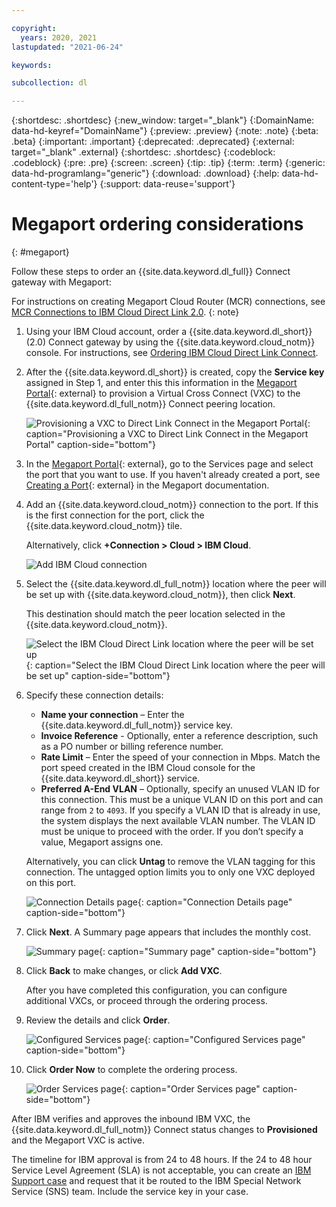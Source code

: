 ```yaml
---

copyright:
  years: 2020, 2021
lastupdated: "2021-06-24"

keywords:

subcollection: dl

---
```


{:shortdesc: .shortdesc}
{:new_window: target="_blank"}
{:DomainName: data-hd-keyref="DomainName"}
{:preview: .preview}
{:note: .note}
{:beta: .beta}
{:important: .important}
{:deprecated: .deprecated}
{:external: target="_blank" .external}
{:shortdesc: .shortdesc}
{:codeblock: .codeblock}
{:pre: .pre}
{:screen: .screen}
{:tip: .tip}
{:term: .term}
{:generic: data-hd-programlang="generic"}
{:download: .download}
{:help: data-hd-content-type='help'}
{:support: data-reuse='support'}

# Megaport ordering considerations
{: #megaport}

Follow these steps to order an {{site.data.keyword.dl_full}} Connect gateway with Megaport:

   For instructions on creating Megaport Cloud Router (MCR) connections, see [MCR Connections to IBM Cloud Direct Link 2.0](https://docs.megaport.com/cloud/mcr/ibm-2.0/).
   {: note}

1. Using your IBM Cloud account, order a {{site.data.keyword.dl_short}} (2.0) Connect gateway by using the {{site.data.keyword.cloud_notm}} console. For instructions, see [Ordering IBM Cloud Direct Link Connect](/docs/dl?topic=dl-how-to-order-ibm-cloud-dl-connect).

1. After the {{site.data.keyword.dl_short}} is created, copy the **Service key** assigned in Step 1, and enter this this information in the [Megaport Portal](https://portal.megaport.com/login){: external} to provision a Virtual Cross Connect (VXC) to the {{site.data.keyword.dl_full_notm}} Connect peering location.

   ![Provisioning a VXC to Direct Link Connect in the Megaport Portal](/images/megaport_portal.png "Provisioning a VXC to Direct Link Connect in the Megaport Portal"){: caption="Provisioning a VXC to Direct Link Connect in the Megaport Portal" caption-side="bottom"}   

1. In the [Megaport Portal](https://portal.megaport.com/login){: external}, go to the Services page and select the port that you want to use. If you haven't already created a port, see [Creating a Port](https://docs.megaport.com/connections/creating-port/){: external} in the Megaport documentation.

1. Add an {{site.data.keyword.cloud_notm}} connection to the port. If this is the first connection for the port, click the {{site.data.keyword.cloud_notm}} tile.

    Alternatively, click **+Connection > Cloud > IBM Cloud**.

   ![Add IBM Cloud connection](/images/megaport_add_connection.png "Add IBM Cloud connection")

1. Select the {{site.data.keyword.dl_full_notm}} location where the peer will be set up with {{site.data.keyword.cloud_notm}}, then click **Next**.  

   This destination should match the peer location selected in the {{site.data.keyword.cloud_notm}}.

   ![Select the IBM Cloud Direct Link location where the peer will be set up](/images/megaport_location.png "Select the IBM Direct Link location where the peer will be set up"){: caption="Select the IBM Cloud Direct Link location where the peer will be set up" caption-side="bottom"}   

1. Specify these connection details:

   * **Name your connection** – Enter the {{site.data.keyword.dl_full_notm}} service key.
   * **Invoice Reference** - Optionally, enter a reference description, such as a PO number or billing reference number.
   * **Rate Limit** – Enter the speed of your connection in Mbps. Match the port speed created in the IBM Cloud console for the {{site.data.keyword.dl_short}} service.
   * **Preferred A-End VLAN** – Optionally, specify an unused VLAN ID for this connection. This must be a unique VLAN ID on this port and can range from `2` to `4093`. If you specify a VLAN ID that is already in use, the system displays the next available VLAN number. The VLAN ID must be unique to proceed with the order. If you don’t specify a value, Megaport assigns one.

   Alternatively, you can click **Untag** to remove the VLAN tagging for this connection. The untagged option limits you to only one VXC deployed on this port.

   ![Connection Details page](/images/megaport_connection_details.png "Connection Details page"){: caption="Connection Details page" caption-side="bottom"}   

1. Click **Next**. A Summary page appears that includes the monthly cost.

   ![Summary page](/images/megaport_summary.png "Summary page"){: caption="Summary page" caption-side="bottom"}   

1. Click **Back** to make changes, or click **Add VXC**.

   After you have completed this configuration, you can configure additional VXCs, or proceed through the ordering process.

1. Review the details and click **Order**.

   ![Configured Services page](/images/megaport_configured_services.png "Configured Services page"){: caption="Configured Services page" caption-side="bottom"}   

1. Click **Order Now** to complete the ordering process.

   ![Order Services page](/images/megaport_order_services.png "Order Services page"){: caption="Order Services page" caption-side="bottom"}   

After IBM verifies and approves the inbound IBM VXC, the {{site.data.keyword.dl_full_notm}} Connect status changes to **Provisioned** and the Megaport VXC is active.

The timeline for IBM approval is from 24 to 48 hours. If the 24 to 48 hour Service Level Agreement (SLA) is not acceptable, you can create an [IBM Support case](https://cloud.ibm.com/unifiedsupport/cases/form) and request that it be routed to the IBM Special Network Service (SNS) team. Include the service key in your case.

